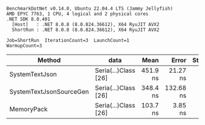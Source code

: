 ```

BenchmarkDotNet v0.14.0, Ubuntu 22.04.4 LTS (Jammy Jellyfish)
AMD EPYC 7763, 1 CPU, 4 logical and 2 physical cores
.NET SDK 8.0.401
  [Host]   : .NET 8.0.8 (8.0.824.36612), X64 RyuJIT AVX2
  ShortRun : .NET 8.0.8 (8.0.824.36612), X64 RyuJIT AVX2

Job=ShortRun  IterationCount=3  LaunchCount=1  
WarmupCount=3  

```
| Method                  | data                 | Mean     | Error     | StdDev  | Min      | Max      | Gen0   | Allocated |
|------------------------ |--------------------- |---------:|----------:|--------:|---------:|---------:|-------:|----------:|
| SystemTextJson          | Seria(...)Class [26] | 451.9 ns |  21.27 ns | 1.17 ns | 450.9 ns | 453.2 ns | 0.0038 |     328 B |
| SystemTextJsonSourceGen | Seria(...)Class [26] | 348.4 ns | 132.68 ns | 7.27 ns | 343.1 ns | 356.7 ns | 0.0043 |     368 B |
| MemoryPack              | Seria(...)Class [26] | 103.7 ns |   3.85 ns | 0.21 ns | 103.5 ns | 104.0 ns | 0.0014 |     128 B |
